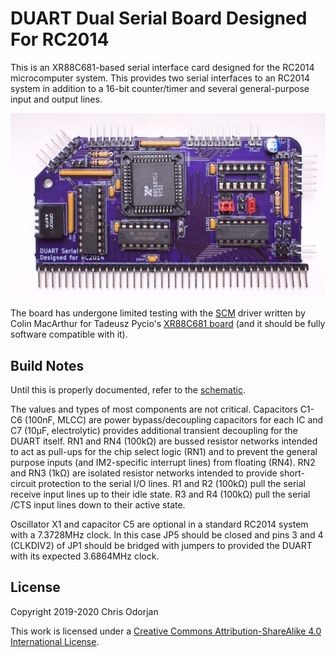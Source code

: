 # DUART Dual Serial Board Designed For RC2014

This is an XR88C681-based serial interface card designed for the RC2014 microcomputer system. This provides two serial interfaces to an RC2014 system in addition to a 16-bit counter/timer and several general-purpose input and output lines.

![populated board](board.jpg)

The board has undergone limited testing with the [SCM](https://smallcomputercentral.wordpress.com/small-computer-monitor/small-computer-monitor-v1-0/) driver written by Colin MacArthur for Tadeusz Pycio's [XR88C681 board](https://groups.google.com/forum/#!topic/retro-comp/5gGqL3yGzyA) (and it should be fully software compatible with it).

## Build Notes

Until this is properly documented, refer to the [schematic](duart.pdf).

The values and types of most components are not critical. Capacitors C1-C6 (100nF, MLCC) are power bypass/decoupling capacitors for each IC and C7 (10µF, electrolytic) provides additional transient decoupling for the DUART itself. RN1 and RN4 (100kΩ) are bussed resistor networks intended to act as pull-ups for the chip select logic (RN1) and to prevent the general purpose inputs (and IM2-specific interrupt lines) from floating (RN4). RN2 and RN3 (1kΩ) are isolated resistor networks intended to provide short-circuit protection to the serial I/O lines. R1 and R2 (100kΩ) pull the serial receive input lines up to their idle state. R3 and R4 (100kΩ) pull the serial /CTS input lines down to their active state.

Oscillator X1 and capacitor C5 are optional in a standard RC2014 system with a 7.3728MHz clock. In this case JP5 should be closed and pins 3 and 4 (CLKDIV2) of JP1 should be bridged with jumpers to provided the DUART with its expected 3.6864MHz clock.

## License

Copyright 2019-2020 Chris Odorjan

This work is licensed under a [Creative Commons Attribution-ShareAlike 4.0 International License](http://creativecommons.org/licenses/by-sa/4.0/).
